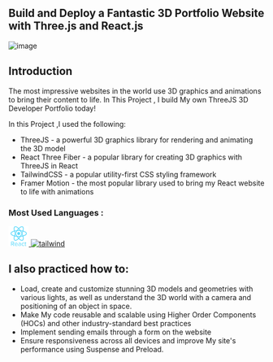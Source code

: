 ## Build and Deploy a Fantastic 3D Portfolio Website with Three.js and React.js
![image](https://github.com/R3xDD/3D-Eportfolio/assets/128822625/bd6562c8-0d3e-489d-a7c7-dbaf7850374c)


## Introduction
The most impressive websites in the world use 3D graphics and animations to bring their content to life. In This Project , I build My own ThreeJS 3D Developer Portfolio today! 
 
In this Project ,I used the following:
- ThreeJS - a powerful 3D graphics library for rendering and animating the 3D model 
- React Three Fiber - a popular library for creating 3D graphics with ThreeJS in React
- TailwindCSS - a popular utility-first CSS styling framework
- Framer Motion - the most popular library used to bring my React website to life with animations

<h3 align="left">Most Used Languages :</h3>
<p align="left">  <a href="https://reactjs.org/" target="_blank" rel="noreferrer"> <img src="https://raw.githubusercontent.com/devicons/devicon/master/icons/react/react-original-wordmark.svg" alt="react" width="40" height="40"/> </a> <a href="https://tailwindcss.com/" target="_blank" rel="noreferrer"> <img src="https://www.vectorlogo.zone/logos/tailwindcss/tailwindcss-icon.svg" alt="tailwind" width="40" height="40"/> </a>
</p>

## I also practiced how to:
- Load, create and customize stunning 3D models and geometries with various lights, as well as understand the 3D world with a camera and positioning of an object in space.
- Make My code reusable and scalable using Higher Order Components (HOCs) and other industry-standard best practices
- Implement sending emails through a form on the website
- Ensure responsiveness across all devices and improve My site's performance using Suspense and Preload.

